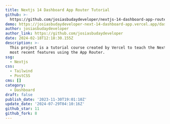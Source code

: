 ```yaml
---
title: Nextjs 14 Dashboard App Router Tutorial
github: >-
  https://github.com/josiasbudaydeveloper/nextjs-14-dashboard-app-router-tutorial
demo: https://josiasbudaydeveloper-next-14-dashboard-app.vercel.app/dashboard
author: josiasbudaydeveloper
author_link: https://github.com/josiasbudaydeveloper
date: 2024-02-18T12:18:30.155Z
description: >-
  This project is a tutorial course created by Vercel to teach the Next 14's
  most recent features using the App Router.
ssg:
  - Nextjs
css:
  - Tailwind
  - PostCSS
cms: []
category:
  - Dashboard
draft: false
publish_date: '2023-11-30T19:01:10Z'
update_date: '2024-07-29T04:10:16Z'
github_star: 11
github_fork: 8
---
```

